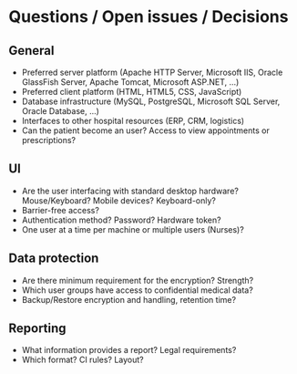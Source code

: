 Questions / Open issues / Decisions
===================================

General
-------
- Preferred server platform (Apache HTTP Server, Microsoft IIS, Oracle GlassFish 
  Server, Apache Tomcat, Microsoft ASP.NET, ...)
- Preferred client platform (HTML, HTML5, CSS, JavaScript)
- Database infrastructure (MySQL, PostgreSQL, Microsoft SQL Server, Oracle
  Database, ...)
- Interfaces to other hospital resources (ERP, CRM, logistics)
- Can the patient become an user? Access to view appointments or prescriptions?


UI
--
- Are the user interfacing with standard desktop hardware? Mouse/Keyboard?
  Mobile devices? Keyboard-only?
- Barrier-free access?
- Authentication method? Password? Hardware token?
- One user at a time per machine or multiple users (Nurses)?


Data protection
---------------
- Are there minimum requirement for the encryption? Strength?
- Which user groups have access to confidential medical data?
- Backup/Restore encryption and handling, retention time?


Reporting
---------
- What information provides a report? Legal requirements?
- Which format? CI rules? Layout?
